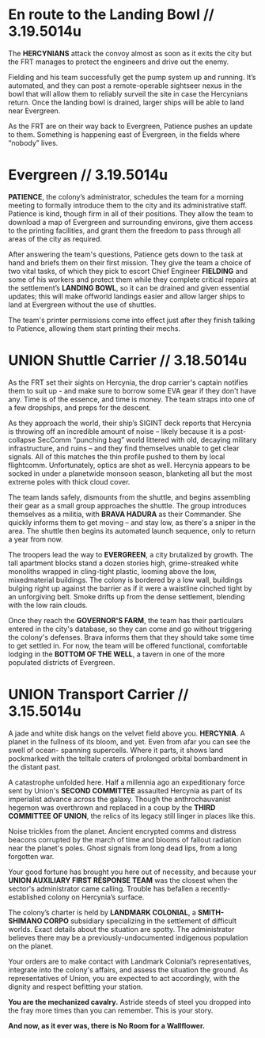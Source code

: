 # En route to the Landing Bowl // 3.19.5014u

The **HERCYNIANS** attack the convoy almost as soon as it exits the city but the FRT manages to protect the engineers and drive out the enemy. 

Fielding and his team successfully get the pump system up and running. It’s automated, and they can post a remote-operable sightseer nexus in the bowl that will allow them to reliably surveil the site in case the Hercynians return. Once the landing bowl is drained, larger ships will be able to land near Evergreen.

As the FRT are on their way back to Evergreen, Patience pushes an update to them. Something is happening east of Evergreen, in the fields where “nobody” lives.

# Evergreen // 3.19.5014u

**PATIENCE**, the colony’s administrator, schedules the team for a morning meeting to formally introduce them to the city and its administrative staff. Patience is kind, though firm in all of their positions. They allow the team to download a map of Evergreen and surrounding environs, give them access to the printing facilities, and grant them the freedom to pass through all areas of the city as required.

After answering the team's questions, Patience gets down to the task at hand and briefs them on their first mission. They give the team a choice of two vital tasks, of which they pick to escort Chief Engineer **FIELDING** and some of his workers and protect them while they complete critical repairs at the settlement’s **LANDING BOWL**, so it can be drained and given essential updates; this will make offworld landings easier and allow larger ships to land at Evergreen without the use of shuttles.

The team's printer permissions come into effect just after they finish talking to Patience, allowing them start printing their mechs.

# UNION Shuttle Carrier // 3.18.5014u

As the FRT set their sights on Hercynia, the drop carrier's captain notifies them to suit up - and make sure to borrow some EVA gear if they don't have any. Time is of the essence, and time is money. The team straps into one of a few dropships, and preps for the descent.

As they approach the world, their ship’s SIGINT deck reports that Hercynia is throwing off an incredible amount of noise – likely because it is a post-collapse SecComm “punching bag” world littered with old, decaying military infrastructure, and ruins – and they find themselves unable to get clear signals. All of this matches the thin profile pushed to them by local flightcomm. Unfortunately, optics are shot as well. Hercynia appears to be socked in under a planetwide monsoon season, blanketing all but the most extreme poles with thick cloud cover.

The team lands safely, dismounts from the shuttle, and begins assembling their gear as a small group approaches the shuttle. The group introduces themselves as a militia, with **BRAVA HADURA** as their Commander. She quickly informs them to get moving – and stay low, as there's a sniper in the area. The shuttle then begins its automated launch sequence, only to return a year from now. 

The troopers lead the way to **EVERGREEN**, a city brutalized by growth. The tall apartment blocks stand a dozen stories high, grime-streaked white monoliths wrapped in cling-tight plastic, looming above the low, mixedmaterial buildings. The colony is bordered by a low wall, buildings bulging right up against the barrier as if it were a waistline cinched tight by an unforgiving belt. Smoke drifts up from the dense settlement, blending with the low rain clouds.

Once they reach the **GOVERNOR'S FARM**, the team has their particulars entered in the city's database, so they can come and go without triggering the colony's defenses. Brava informs them that they should take some time to get settled in. For now, the team will be offered functional, comfortable lodging in the **BOTTOM OF THE WELL**, a tavern in one of the more populated districts of Evergreen.

# UNION Transport Carrier // 3.15.5014u

A jade and white disk hangs on the velvet field above you. **HERCYNIA**. A planet in the fullness of its bloom, and yet. Even from afar you can see the swell of ocean- spanning supercells. Where it parts, it shows land pockmarked with the telltale craters of prolonged orbital bombardment in the distant past. 

A catastrophe unfolded here. Half a millennia ago an expeditionary force sent by Union's **SECOND COMMITTEE** assaulted Hercynia as part of its imperialist advance across the galaxy. Though the anthrochauvanist hegemon was overthrown and replaced in a coup by the **THIRD COMMITTEE OF UNION**, the relics of its legacy still linger in places like this. 

Noise trickles from the planet. Ancient encrypted comms and distress beacons corrupted by the march of time and blooms of fallout radiation near the planet's poles. Ghost signals from long dead lips, from a long forgotten war. 

Your good fortune has brought you here out of necessity, and because your **UNION AUXILIARY FIRST RESPONSE TEAM** was the closest when the sector's administrator came calling. Trouble has befallen a recently-established colony on Hercynia’s surface. 

The colony’s charter is held by **LANDMARK COLONIAL**, a **SMITH-SHIMANO CORPO** subsidiary specializing in the settlement of difficult worlds. Exact details about the situation are spotty. The administrator believes there may be a previously-undocumented indigenous population on the planet. 

Your orders are to make contact with Landmark Colonial’s representatives, integrate into the colony's affairs, and assess the situation the ground. As representatives of Union, you are expected to act accordingly, with the dignity and respect befitting your station. 

**You are the mechanized cavalry.** Astride steeds of steel you dropped into the fray more times than you can remember. This is your story. 

**And now, as it ever was, there is No Room for a Wallflower.**